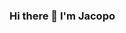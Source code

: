 ### Hi there 👋 I'm Jacopo

<!--
**ZioDuff/ZioDuff** is a ✨ _special_ ✨ repository because its `README.md` (this file) appears on your GitHub profile.

- 🔭 I’m currently working on myself
- 🌱 I’m currently learning  
- 💬 Ask me about anything
- ⚡ Fun fact: i'm nerd
-->
